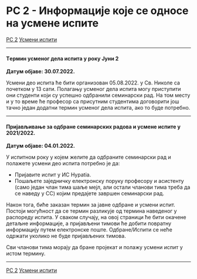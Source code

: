 # РС 2 - Информације које се односе на усмене испите

[РС 2](../../README.md) [Усмени испити](../README.md)

---

#### Tермин усменог дела испита у року Јуни 2

**Датум објаве: 30.07.2022.**

Усмени део испита ће бити организован 05.08.2022. у Св. Николе са почетком у 13 сати.
Полагању усменог дела испита могу приступити они студенти који су успешно одбранили семинарски рад.
На том месту и у то време ће професор са присутним студентима договорити још тачно један додатни термин усменог дела испита, ако то буде потребно.

---

#### Пријављивање за одбране семинарских радова и усмене испите у 2021/2022.

**Датум објаве: 04.01.2022.**

У испитном року у којем желите да одбраните семинарски рад и полажете усмени део испита потребно је да:
- Пријавите испит у ИС Hypatia.
- Пошаљете заједничку електронску поруку професору и асистенту (само један члан тима шаље мејл, али остали чланови тима треба да се наведу у CC) којим предајете завршен семинарски рад.

Након тога, биће заказан термин за јавне одбране и усмени испит. Постоји могућност да се термин разликује од термина наведеног у распореду испита. У сваком случају, на овој страници ће бити окачене детаљне информације, а пријављени тимови ће добити повратну информацију путем електронске поште. Одбране/Испити се неће одржати уколико не буде пријављених тимова.

Сви чланови тима морају да бране пројекат и полажу усмени испит у истом термину.

---

[РС 2](../../README.md) [Усмени испити](../README.md)